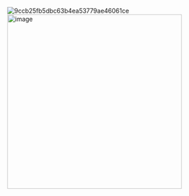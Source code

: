 ![9ccb25fb5dbc63b4ea53779ae46061ce](https://github.com/guiYMOUR/TwilightFallMod/assets/77377005/32893145-f5c1-4fad-a399-fa1c060f1cf9)
<img width="400" alt="image" src="https://github.com/guiYMOUR/TwilightFallMod/assets/77377005/f125d205-8dc8-49e8-ace7-2343e7b6ccac">
